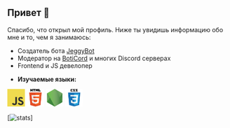 ## Привет 👋

Спасибо, что открыл мой профиль. Ниже ты увидишь информацию обо мне и то, чем я занимаюсь:
- Создатель бота [JeggyBot](https://www.jeggybot.ml)
- Модератор на [BotiCord](https://boticord.top) и многих Discord серверах
- Frontend и JS девелопер
+ **Изучаемые языки:**

<img height="40" src="https://raw.githubusercontent.com/github/explore/80688e429a7d4ef2fca1e82350fe8e3517d3494d/topics/javascript/javascript.png">  <img height="40" src="https://raw.githubusercontent.com/github/explore/80688e429a7d4ef2fca1e82350fe8e3517d3494d/topics/html/html.png">  <img height="40" src="https://raw.githubusercontent.com/github/explore/80688e429a7d4ef2fca1e82350fe8e3517d3494d/topics/nodejs/nodejs.png">  <img height="40" src="https://raw.githubusercontent.com/github/explore/80688e429a7d4ef2fca1e82350fe8e3517d3494d/topics/css/css.png"> 

[![stats](https://github-readme-stats.vercel.app/api?username=SaphirePI&show_icons=true)]
